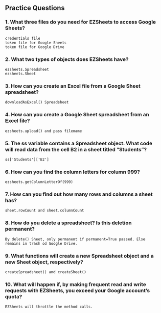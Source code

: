 ## Practice Questions
### 1. What three files do you need for EZSheets to access Google Sheets?
```
credentials file
token file for Google Sheets
token file for Google Drive
```
### 2. What two types of objects does EZSheets have?
```
ezsheets.Spreadsheet
ezsheets.Sheet
```
### 3. How can you create an Excel file from a Google Sheet spreadsheet?
```
downloadAsExcel() Spreadsheet
```
### 4. How can you create a Google Sheet spreadsheet from an Excel file?
```
ezsheets.upload() and pass filename
```
### 5. The ss variable contains a Spreadsheet object. What code will read data from the cell B2 in a sheet titled “Students”?
```
ss['Students']['B2']
```
### 6. How can you find the column letters for column 999?
```
ezsheets.getColumnLetterOf(999)
```
### 7. How can you find out how many rows and columns a sheet has?
```
sheet.rowCount and sheet.columnCount
```
### 8. How do you delete a spreadsheet? Is this deletion permanent?
```
By delete() Sheet, only permanent if permanent=True passed. Else remains in trash od Google Drive.
```
### 9. What functions will create a new Spreadsheet object and a new Sheet object, respectively?
```
createSpreadsheet() and createSheet()
```
### 10. What will happen if, by making frequent read and write requests with EZSheets, you exceed your Google account’s quota?
```
EZSheets will throttle the method calls.
```